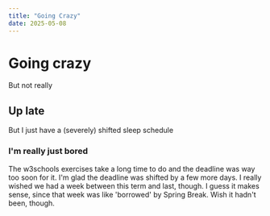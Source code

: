 ```yaml
---
title: "Going Crazy"
date: 2025-05-08
---
```

# Going crazy
But not really

## Up late
But I just have a (severely) shifted sleep schedule

### I'm really just bored
The w3schools exercises take a long time to do and the deadline was way too soon for it.
I'm glad the deadline was shifted by a few more days.
I really wished we had a week between this term and last, though. I guess it makes sense, since that week was like 'borrowed' by Spring Break. Wish it hadn't been, though.
